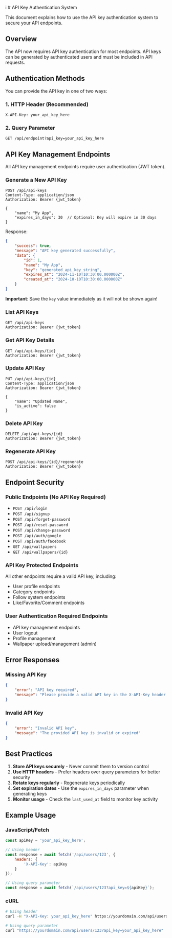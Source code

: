 i # API Key Authentication System

This document explains how to use the API key authentication system to secure your API endpoints.

## Overview

The API now requires API key authentication for most endpoints. API keys can be generated by authenticated users and must be included in API requests.

## Authentication Methods

You can provide the API key in one of two ways:

### 1. HTTP Header (Recommended)
```http
X-API-Key: your_api_key_here
```

### 2. Query Parameter
```http
GET /api/endpoint?api_key=your_api_key_here
```

## API Key Management Endpoints

All API key management endpoints require user authentication (JWT token).

### Generate a New API Key
```http
POST /api/api-keys
Content-Type: application/json
Authorization: Bearer {jwt_token}

{
    "name": "My App",
    "expires_in_days": 30  // Optional: Key will expire in 30 days
}
```

Response:
```json
{
    "success": true,
    "message": "API key generated successfully",
    "data": {
        "id": 1,
        "name": "My App",
        "key": "generated_api_key_string",
        "expires_at": "2024-11-10T10:30:00.000000Z",
        "created_at": "2024-10-10T10:30:00.000000Z"
    }
}
```

**Important**: Save the `key` value immediately as it will not be shown again!

### List API Keys
```http
GET /api/api-keys
Authorization: Bearer {jwt_token}
```

### Get API Key Details
```http
GET /api/api-keys/{id}
Authorization: Bearer {jwt_token}
```

### Update API Key
```http
PUT /api/api-keys/{id}
Content-Type: application/json
Authorization: Bearer {jwt_token}

{
    "name": "Updated Name",
    "is_active": false
}
```

### Delete API Key
```http
DELETE /api/api-keys/{id}
Authorization: Bearer {jwt_token}
```

### Regenerate API Key
```http
POST /api/api-keys/{id}/regenerate
Authorization: Bearer {jwt_token}
```

## Endpoint Security

### Public Endpoints (No API Key Required)
- `POST /api/login`
- `POST /api/signup`
- `POST /api/forget-password`
- `POST /api/reset-password`
- `POST /api/change-password`
- `POST /api/auth/google`
- `POST /api/auth/facebook`
- `GET /api/wallpapers`
- `GET /api/wallpapers/{id}`

### API Key Protected Endpoints
All other endpoints require a valid API key, including:
- User profile endpoints
- Category endpoints
- Follow system endpoints
- Like/Favorite/Comment endpoints

### User Authentication Required Endpoints
- API key management endpoints
- User logout
- Profile management
- Wallpaper upload/management (admin)

## Error Responses

### Missing API Key
```json
{
    "error": "API key required",
    "message": "Please provide a valid API key in the X-API-Key header or api_key query parameter"
}
```

### Invalid API Key
```json
{
    "error": "Invalid API key",
    "message": "The provided API key is invalid or expired"
}
```

## Best Practices

1. **Store API keys securely** - Never commit them to version control
2. **Use HTTP headers** - Prefer headers over query parameters for better security
3. **Rotate keys regularly** - Regenerate keys periodically
4. **Set expiration dates** - Use the `expires_in_days` parameter when generating keys
5. **Monitor usage** - Check the `last_used_at` field to monitor key activity

## Example Usage

### JavaScript/Fetch
```javascript
const apiKey = 'your_api_key_here';

// Using header
const response = await fetch('/api/users/123', {
    headers: {
        'X-API-Key': apiKey
    }
});

// Using query parameter
const response = await fetch(`/api/users/123?api_key=${apiKey}`);
```

### cURL
```bash
# Using header
curl -H "X-API-Key: your_api_key_here" https://yourdomain.com/api/users/123

# Using query parameter
curl "https://yourdomain.com/api/users/123?api_key=your_api_key_here"
```


